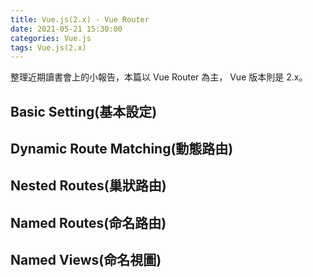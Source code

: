```yaml
---
title: Vue.js(2.x) - Vue Router
date: 2021-05-21 15:30:00
categories: Vue.js
tags: Vue.js(2.x)
---
```

整理近期讀書會上的小報告，本篇以 Vue Router 為主， Vue 版本則是 2.x。
<!--more-->
## Basic Setting(基本設定)

## Dynamic Route Matching(動態路由)

## Nested Routes(巢狀路由)

## Named Routes(命名路由)

## Named Views(命名視圖)